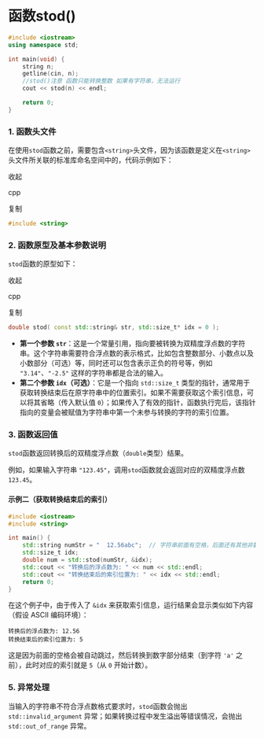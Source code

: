# 函数stod()

```c++
#include <iostream>
using namespace std;

int main(void) {
    string n;
    getline(cin, n);
    //stod()注意 函数只能转换整数 如果有字符串，无法运行
    cout << stod(n) << endl;

    return 0;
}
```


### 1. 函数头文件

在使用`stod`函数之前，需要包含`<string>`头文件，因为该函数是定义在`<string>`头文件所关联的标准库命名空间中的，代码示例如下：

收起

cpp

复制

```cpp
#include <string>
```

### 2. 函数原型及基本参数说明

`stod`函数的原型如下：

收起

cpp

复制

```cpp
double stod( const std::string& str, std::size_t* idx = 0 );
```

* **第一个参数 `str`**：这是一个常量引用，指向要被转换为双精度浮点数的字符串。这个字符串需要符合浮点数的表示格式，比如包含整数部分、小数点以及小数部分（可选）等，同时还可以包含表示正负的符号等，例如 `"3.14"`、`"-2.5"` 这样的字符串都是合法的输入。
* **第二个参数 `idx`（可选）**：它是一个指向 `std::size_t` 类型的指针，通常用于获取转换结束后在原字符串中的位置索引。如果不需要获取这个索引信息，可以将其省略（传入默认值 `0`）；如果传入了有效的指针，函数执行完后，该指针指向的变量会被赋值为字符串中第一个未参与转换的字符的索引位置。

### 3. 函数返回值

`stod`函数返回转换后的双精度浮点数（`double`类型）结果。

例如，如果输入字符串 `"123.45"`，调用`stod`函数就会返回对应的双精度浮点数 `123.45`。



#### 示例二（获取转换结束后的索引）

```cpp
#include <iostream>
#include <string>

int main() {
    std::string numStr = "  12.56abc";  // 字符串前面有空格，后面还有其他非数字字符
    std::size_t idx;
    double num = std::stod(numStr, &idx);
    std::cout << "转换后的浮点数为: " << num << std::endl;
    std::cout << "转换结束后的索引位置为: " << idx << std::endl;
    return 0;
}
```

在这个例子中，由于传入了 `&idx` 来获取索引信息，运行结果会显示类似如下内容（假设 ASCII 编码环境）：


```plaintext
转换后的浮点数为: 12.56
转换结束后的索引位置为: 5
```

这是因为前面的空格会被自动跳过，然后转换到数字部分结束（到字符 `'a'` 之前），此时对应的索引就是 `5`（从 `0` 开始计数）。

### 5. 异常处理

当输入的字符串不符合浮点数格式要求时，`stod`函数会抛出 `std::invalid_argument` 异常；如果转换过程中发生溢出等错误情况，会抛出 `std::out_of_range` 异常。
